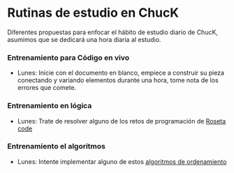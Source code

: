 # Rutinas de estudio en ChucK

Diferentes propuestas para enfocar el hábito de estudio diario de ChucK, asumimos que se dedicará una hora diaria al estudio.

### Entrenamiento para Código en vivo
* Lunes: Inicie con el documento en blanco, empiece a construir su pieza conectando y variando elementos durante una hora, tome nota de los errores que comete.

### Entrenamiento en lógica
* Lunes: Trate de resolver alguno de los retos de programación de [Roseta code](http://rosettacode.org/wiki/Category:Programming_Tasks)

### Entrenamiento el algoritmos
* Lunes: Intente implementar alguno de estos [algoritmos de ordenamiento](http://www.sorting-algorithms.com/) 
